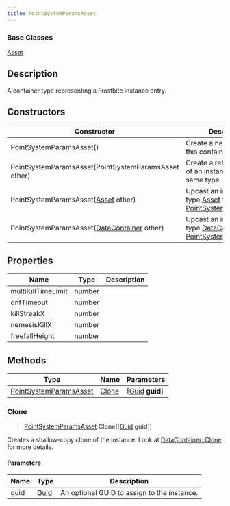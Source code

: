 ```yaml
---
title: PointSystemParamsAsset
---
```

### Base Classes

[Asset](/vext/ref/fb/asset/)

## Description

A container type representing a Frostbite instance entry.

## Constructors

| Constructor                                                                       | Description                                                                                                                         |
| --------------------------------------------------------------------------------- | ----------------------------------------------------------------------------------------------------------------------------------- |
| PointSystemParamsAsset()                                                          | Create a new instance of this container type.                                                                                       |
| PointSystemParamsAsset(PointSystemParamsAsset other)                              | Create a reference copy of an instance of the same type.                                                                            |
| PointSystemParamsAsset([Asset](/vext/ref/fb/asset/) other)                                      | Upcast an instance of type [Asset](/vext/ref/fb/asset/) to [PointSystemParamsAsset](/vext/ref/fb/pointsystemparamsasset/).                                      |
| PointSystemParamsAsset([DataContainer](/vext/ref/shared/class/datacontainer) other) | Upcast an instance of type [DataContainer](/vext/ref/shared/class/datacontainer) to [PointSystemParamsAsset](/vext/ref/fb/pointsystemparamsasset/). |

## Properties

| Name               | Type   | Description |
| ------------------ | ------ | ----------- |
| multiKillTimeLimit | number |             |
| dnfTimeout         | number |             |
| killStreakX        | number |             |
| nemesisKillX       | number |             |
| freefallHeight     | number |             |

## Methods

| Type                                             | Name            | Parameters                                     |
| ------------------------------------------------ | --------------- | ---------------------------------------------- |
| [PointSystemParamsAsset](/vext/ref/fb/pointsystemparamsasset/) | [Clone](#clone) | \[[Guid](/vext/ref/shared/class/guid) **guid**\] |

### Clone

> [PointSystemParamsAsset](/vext/ref/fb/pointsystemparamsasset/) **Clone**(\[[Guid](/vext/ref/shared/class/guid) **guid**\])

Creates a shallow-copy clone of the instance. Look at [DataContainer::Clone](/vext/ref/shared/class/datacontainer#clone) for more details.

#### Parameters

| Name | Type         | Description                                 |
| ---- | ------------ | ------------------------------------------- |
| guid | [Guid](/vext/ref/shared/class/guid/) | An optional GUID to assign to the instance. |
